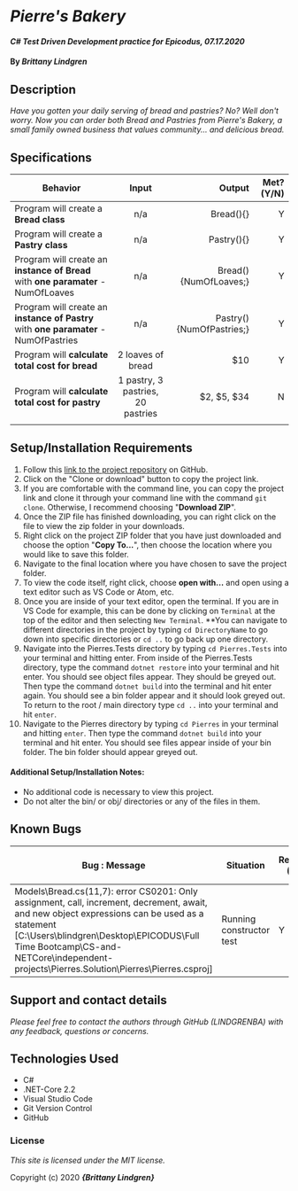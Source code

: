 # _Pierre's Bakery_

#### _C# Test Driven Development practice for Epicodus, 07.17.2020_

#### By _**Brittany Lindgren**_

## Description

_Have you gotten your daily serving of bread and pastries? No? Well don't worry. Now you can order both Bread and Pastries from Pierre's Bakery, a small family owned business that values community... and delicious bread._

## Specifications

| Behavior   |   Input   |  Output |  Met? (Y/N)  |
|----------|:-------------:|------:|-----------:|
| Program will create a **Bread class** | n/a | Bread(){} | Y |
| Program will create a **Pastry class** | n/a | Pastry(){} | Y |
| Program will create an **instance of Bread** with **one paramater** - NumOfLoaves | n/a | Bread(){NumOfLoaves;} | Y |
| Program will create an **instance of Pastry** with **one paramater** - NumOfPastries | n/a | Pastry(){NumOfPastries;} | Y |
| Program will **calculate total cost for bread** | 2 loaves of bread | $10 | Y |
| Program will **calculate total cost for pastry** | 1 pastry, 3 pastries, 20 pastries | $2, $5, $34 | N |
|  |  |  |  |



## Setup/Installation Requirements


  1. Follow this [link to the project repository](https://github.com/LINDGRENBA/PierresBakery) on GitHub.  
  2. Click on the "Clone or download" button to copy the project link.     
  3. If you are comfortable with the command line, you can copy the project link and clone it through your command line with the command `git clone`. Otherwise, I recommend choosing "**Download ZIP**".     
   4. Once the ZIP file has finished downloading, you can right click on the file to view the zip folder in your downloads.     
  5. Right click on the project ZIP folder that you have just downloaded and choose the option "**Copy To...**", then choose the location where you would like to save this folder.      
  6. Navigate to the final location where you have chosen to save the project folder.      
  7. To view the code itself, right click, choose **open with...** and open using a text editor such as VS Code or Atom, etc.
  8. Once you are inside of your text editor, open the terminal. If you are in VS Code for example, this can be done by clicking on `Terminal` at the top of the editor and then selecting `New Terminal`. **You can navigate to different directories in the project by typing `cd DirectoryName` to go down into specific directories or `cd ..` to go back up one directory. 
  9. Navigate into the Pierres.Tests directory by typing `cd Pierres.Tests` into your terminal and hitting enter. From inside of the Pierres.Tests directory, type the command `dotnet restore` into your terminal and hit enter. You should see object files appear. They should be greyed out. Then type the command `dotnet build` into the terminal and hit enter again. You should see a bin folder appear and it should look greyed out. To return to the root / main directory type `cd ..` into your terminal and hit `enter`.
  10. Navigate to the Pierres directory by typing `cd Pierres` in your terminal and hitting `enter`. Then type the command `dotnet build` into your terminal and hit enter. You should see files appear inside of your bin folder. The bin folder should appear greyed out. 


#### Additional Setup/Installation Notes:

* No additional code is necessary to view this project.   
* Do not alter the bin/ or obj/ directories or any of the files in them.

## Known Bugs

| Bug : Message |  Situation  | Resolved (Y/N) |  How was the issue resolved?  |
| ------- | ----- | ------ | ------- |
| Models\Bread.cs(11,7): error CS0201: Only assignment, call, increment, decrement, await, and new object expressions can be used as a statement [C:\Users\blindgren\Desktop\EPICODUS\Full Time Bootcamp\CS-and-NETCore\independent-projects\Pierres.Solution\Pierres\Pierres.csproj] | Running constructor test | Y |  Change paramater for first test to int data type  | 


## Support and contact details

_Please feel free to contact the authors through GitHub (LINDGRENBA) with any feedback, questions or concerns._

## Technologies Used

* C# 
* .NET-Core 2.2
* Visual Studio Code
* Git Version Control 
* GitHub

### License

*This site is licensed under the MIT license.*

Copyright (c) 2020 **_{Brittany Lindgren}_**